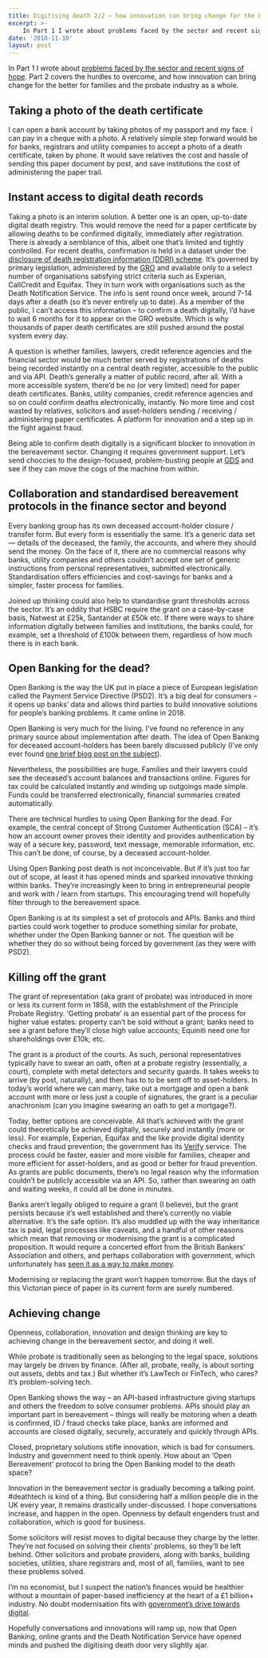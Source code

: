 ```yaml
---
title: Digitising death 2/2 – how innovation can bring change for the better
excerpt: >- 
    In Part 1 I wrote about problems faced by the sector and recent signs...
date: '2018-11-10'
layout: post
---
```


In Part 1 I wrote about [problems faced by the sector and recent signs of hope](/posts/digitising-death-1-2-solving-problems-for-bereaved-families/). Part 2 covers the hurdles to overcome, and how innovation can bring change for the better for families and the probate industry as a whole.

## Taking a photo of the death certificate
 
I can open a bank account by taking photos of my passport and my face. I can pay in a cheque with a photo. A relatively simple step forward would be for banks, registrars and utility companies to accept a photo of a death certificate, taken by phone. It would save relatives the cost and hassle of sending this paper document by post, and save institutions the cost of administering the paper trail.

## Instant access to digital death records

Taking a photo is an interim solution. A better one is an open, up-to-date digital death registry. This would remove the need for a paper certificate by allowing deaths to be confirmed digitally, immediately after registration. There is already a semblance of this, albeit one that’s limited and tightly controlled. For recent deaths, confirmation is held in a dataset under the [disclosure of death registration information (DDRI) scheme](https://www.gov.uk/government/publications/disclosure-of-death-registration-information-how-to-apply/disclosure-of-death-registration-information). It’s governed by primary legislation, administered by the [GRO](https://www.gro.gov.uk/) and available only to a select number of organisations satisfying strict criteria such as Experian, CallCredit and Equifax. They in turn work with organisations such as the Death Notification Service. The info is sent round once week, around 7-14 days after a death (so it’s never entirely up to date). As a member of the public, I can’t access this information – to confirm a death digitally, I’d have to wait 6 months for it to appear on the GRO website. Which is why thousands of paper death certificates are still pushed around the postal system every day.

A question is whether families, lawyers, credit reference agencies and the financial sector would be much better served by registrations of deaths being recorded instantly on a central death register, accessible to the public and via API. Death’s generally a matter of public record, after all. With a more accessible system, there’d be no (or very limited) need for paper death certificates. Banks, utility companies, credit reference agencies and so on could confirm deaths electronically, instantly. No more time and cost wasted by relatives, solicitors and asset-holders sending / receiving / administering paper certificates. A platform for innovation and a step up in the fight against fraud.

Being able to confirm death digitally is a significant blocker to innovation in the bereavement sector. Changing it requires government support. Let’s send choccies to the design-focused, problem-busting people at [GDS](https://gds.blog.gov.uk/) and see if they can move the cogs of the machine from within.

## Collaboration and standardised bereavement protocols in the finance sector and beyond

Every banking group has its own deceased account-holder closure / transfer form. But every form is essentially the same. It’s a generic data set — details of the deceased, the family, the accounts, and where they should send the money. On the face of it, there are no commercial reasons why banks, utility companies and others couldn’t accept one set of generic instructions from personal representatives, submitted electronically. Standardisation offers efficiencies and cost-savings for banks and a simpler, faster process for families.

Joined up thinking could also help to standardise grant thresholds across the sector. It’s an oddity that HSBC require the grant on a case-by-case basis, Natwest at £25k, Santander at £50k etc. If there were ways to share information digitally between families and institutions, the banks could, for example, set a threshold of £100k between them, regardless of how much there is in each bank.

## Open Banking for the dead?

Open Banking is the way the UK put in place a piece of European legislation called the Payment Service Directive (PSD2). It’s a big deal for consumers – it opens up banks’ data and allows third parties to build innovative solutions for people’s banking problems. It came online in 2018.

Open Banking is very much for the living. I’ve found no reference in any primary source about implementation after death. The idea of Open Banking for deceased account-holders has been barely discussed publicly (I’ve only ever found [one brief blog post on the subject](https://www.co-operative.coop/media/news-releases/comment-on-open-banking-from-gavin-holt-head-of-legal-practice-probate-at)).

Nevertheless, the possibilities are huge. Families and their lawyers could see the deceased’s account balances and transactions online. Figures for tax could be calculated instantly and winding up outgoings made simple. Funds could be transferred electronically, financial summaries created automatically.

There are technical hurdles to using Open Banking for the dead. For example, the central concept of Strong Customer Authentication (SCA) – it’s how an account owner proves their identity and provides authentication by way of a secure key, password, text message, memorable information, etc. This can’t be done, of course, by a deceased account-holder.

Using Open Banking post death is not inconceivable. But if it’s just too far out of scope, at least it has opened minds and sparked innovative thinking within banks. They’re increasingly keen to bring in entrepreneurial people and work with / learn from startups. This encouraging trend will hopefully filter through to the bereavement space.

Open Banking is at its simplest a set of protocols and APIs. Banks and third parties could work together to produce something similar for probate, whether under the Open Banking banner or not. The question will be whether they do so without being forced by government (as they were with PSD2).

## Killing off the grant

The grant of representation (aka grant of probate) was introduced in more or less its current form in 1858, with the establishment of the Principle Probate Registry. ‘Getting probate’ is an essential part of the process for higher value estates: property can’t be sold without a grant; banks need to see a grant before they’ll close high value accounts; Equiniti need one for shareholdings over £10k; etc.

The grant is a product of the courts. As such, personal representatives typically have to swear an oath, often at a probate registry (essentially, a court), complete with metal detectors and security guards. It takes weeks to arrive (by post, naturally), and then has to to be sent off to asset-holders. In today’s world where we can marry, take out a mortgage and open a bank account with more or less just a couple of signatures, the grant is a peculiar anachronism (can you imagine swearing an oath to get a mortgage?).

Today, better options are conceivable. All that’s achieved with the grant could theoretically be achieved digitally, securely and instantly (more or less). For example, Experian, Equifax and the like provide digital identity checks and fraud prevention; the government has its [Verify](https://www.gov.uk/government/publications/introducing-govuk-verify/introducing-govuk-verify) service. The process could be faster, easier and more visible for families, cheaper and more efficient for asset-holders, and as good or better for fraud prevention. As grants are public documents, there’s no legal reason why the information couldn’t be publicly accessible via an API. So, rather than swearing an oath and waiting weeks, it could all be done in minutes.

Banks aren’t legally obliged to require a grant (I believe), but the grant persists because it’s well established and there’s currently no viable alternative. It’s the safe option. It’s also muddled up with the way inheritance tax is paid, legal processes like caveats, and a handful of other reasons which mean that removing or modernising the grant is a complicated proposition. It would require a concerted effort from the British Bankers’ Association and others, and perhaps collaboration with government, which unfortunately has [seen it as a way to make money](https://www.theguardian.com/money/2017/apr/21/government-drops-plan-to-raise-probate-fees).

Modernising or replacing the grant won’t happen tomorrow. But the days of this Victorian piece of paper in its current form are surely numbered.

## Achieving change

Openness, collaboration, innovation and design thinking are key to achieving change in the bereavement sector, and doing it well.

While probate is traditionally seen as belonging to the legal space, solutions may largely be driven by finance. (After all, probate, really, is about sorting out assets, debts and tax.) But whether it’s LawTech or FinTech, who cares? It’s problem-solving tech.

Open Banking shows the way – an API-based infrastructure giving startups and others the freedom to solve consumer problems. APIs should play an important part in bereavement – things will really be motoring when a death is confirmed, ID / fraud checks take place, banks are informed and accounts are closed digitally, securely, accurately and quickly through APIs.

Closed, proprietary solutions stifle innovation, which is bad for consumers. Industry and government need to think openly. How about an ‘Open Bereavement’ protocol to bring the Open Banking model to the death space?

Innovation in the bereavement sector is gradually becoming a talking point. #deathtech is kind of a thing. But considering half a million people die in the UK every year, it remains drastically under-discussed. I hope conversations increase, and happen in the open. Openness by default engenders trust and collaboration, which is good for business.

Some solicitors will resist moves to digital because they charge by the letter. They’re not focused on solving their clients’ problems, so they’ll be left behind. Other solicitors and probate providers, along with banks, building societies, utilities, share registrars and, most of all, families, want to see these problems solved.

I’m no economist, but I suspect the nation’s finances would be healthier without a mountain of paper-based inefficiency at the heart of a £1 billion+ industry. No doubt modernisation fits with [government’s drive towards digital](https://www.gov.uk/service-manual/service-standard).

Hopefully conversations and innovations will ramp up, now that Open Banking, online grants and the Death Notification Service have opened minds and pushed the digitising death door very slightly ajar.